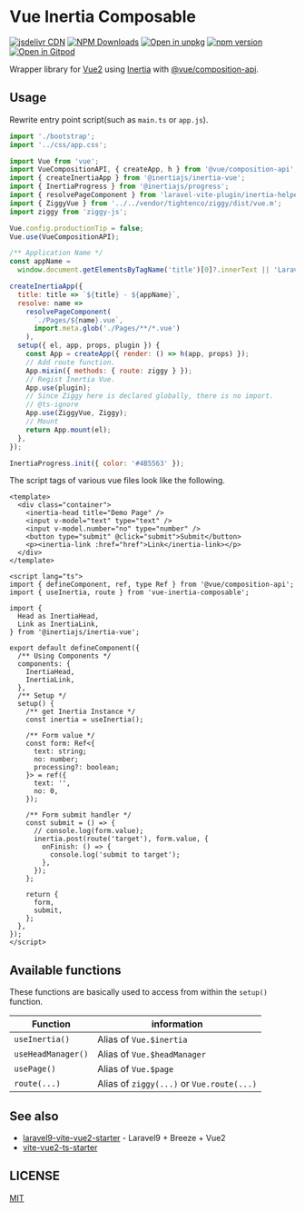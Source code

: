 # Vue Inertia Composable

[![jsdelivr CDN](https://data.jsdelivr.com/v1/package/npm/vue-inertia-composable/badge)](https://www.jsdelivr.com/package/npm/vue-inertia-composable)
[![NPM Downloads](https://img.shields.io/npm/dm/vue-inertia-composable.svg?style=flat)](https://www.npmjs.com/package/vue-inertia-composable)
[![Open in unpkg](https://img.shields.io/badge/Open%20in-unpkg-blue)](https://uiwjs.github.io/npm-unpkg/#/pkg/vue-inertia-composable/file/README.md)
[![npm version](https://img.shields.io/npm/v/vue-inertia-composable.svg)](https://www.npmjs.com/package/vue-inertia-composable)
[![Open in Gitpod](https://shields.io/badge/Open%20in-Gitpod-green?logo=Gitpod)](https://gitpod.io/#https://github.com/logue/vue-inertia-composable)

Wrapper library for [Vue2](https://v2.vuejs.org/) using [Inertia](https://inertiajs.com/) with [@vue/composition-api](https://github.com/vuejs/composition-api).

## Usage

Rewrite entry point script(such as `main.ts` or `app.js`).

```js
import './bootstrap';
import '../css/app.css';

import Vue from 'vue';
import VueCompositionAPI, { createApp, h } from '@vue/composition-api';
import { createInertiaApp } from '@inertiajs/inertia-vue';
import { InertiaProgress } from '@inertiajs/progress';
import { resolvePageComponent } from 'laravel-vite-plugin/inertia-helpers';
import { ZiggyVue } from '../../vendor/tightenco/ziggy/dist/vue.m';
import ziggy from 'ziggy-js';

Vue.config.productionTip = false;
Vue.use(VueCompositionAPI);

/** Application Name */
const appName =
  window.document.getElementsByTagName('title')[0]?.innerText || 'Laravel';

createInertiaApp({
  title: title => `${title} - ${appName}`,
  resolve: name =>
    resolvePageComponent(
      `./Pages/${name}.vue`,
      import.meta.glob('./Pages/**/*.vue')
    ),
  setup({ el, app, props, plugin }) {
    const App = createApp({ render: () => h(app, props) });
    // Add route function.
    App.mixin({ methods: { route: ziggy } });
    // Regist Inertia Vue.
    App.use(plugin);
    // Since Ziggy here is declared globally, there is no import.
    // @ts-ignore
    App.use(ZiggyVue, Ziggy);
    // Mount
    return App.mount(el);
  },
});

InertiaProgress.init({ color: '#4B5563' });
```

The script tags of various vue files look like the following.

```vue
<template>
  <div class="container">
    <inertia-head title="Demo Page" />
    <input v-model="text" type="text" />
    <input v-model.number="no" type="number" />
    <button type="submit" @click="submit">Submit</button>
    <p><inertia-link :href="href">Link</inertia-link></p>
  </div>
</template>

<script lang="ts">
import { defineComponent, ref, type Ref } from '@vue/composition-api';
import { useInertia, route } from 'vue-inertia-composable';

import {
  Head as InertiaHead,
  Link as InertiaLink,
} from '@inertiajs/inertia-vue';

export default defineComponent({
  /** Using Components */
  components: {
    InertiaHead,
    InertiaLink,
  },
  /** Setup */
  setup() {
    /** get Inertia Instance */
    const inertia = useInertia();

    /** Form value */
    const form: Ref<{
      text: string;
      no: number;
      processing?: boolean;
    }> = ref({
      text: '',
      no: 0,
    });

    /** Form submit handler */
    const submit = () => {
      // console.log(form.value);
      inertia.post(route('target'), form.value, {
        onFinish: () => {
          console.log('submit to target');
        },
      });
    };

    return {
      form,
      submit,
    };
  },
});
</script>
```

## Available functions

These functions are basically used to access from within the `setup()` function.

| Function           | information                               |
| ------------------ | ----------------------------------------- |
| `useInertia()`     | Alias of `Vue.$inertia`                   |
| `useHeadManager()` | Alias of `Vue.$headManager`               |
| `usePage()`        | Alias of `Vue.$page`                      |
| `route(...)`       | Alias of `ziggy(...)` or `Vue.route(...)` |

## See also

- [laravel9-vite-vue2-starter](https://github.com/logue/laravel9-vite-vue2-starter) - Laravel9 + Breeze + Vue2
- [vite-vue2-ts-starter](https://github.com/logue/vite-vue2-ts-starter)

## LICENSE

[MIT](LICENSE)
